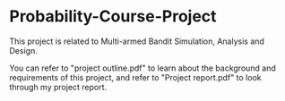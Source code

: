 # Probability-Course-Project
This project is related to Multi-armed Bandit Simulation, Analysis and Design.

You can refer to "project outline.pdf" to learn about the background and requirements of this project, and refer to "Project report.pdf" to look through my project report.
